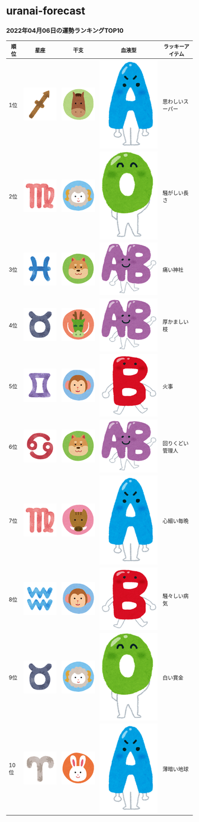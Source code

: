 # uranai-forecast

### 2022年04月06日の運勢ランキングTOP10
|順位|星座|干支|血液型|ラッキーアイテム|
|-----------|-----------|-----------|-----------|-----------|
|1位|<img src='imgs/sign/small/seiza_mark09_ite.png'>|<img src='imgs/eto/small/eto_mark07_uma.png'>|<img src='imgs/blood/small/ketsuekigata_a.png'>|思わしいスーパー|
|2位|<img src='imgs/sign/small/seiza_mark06_otome.png'>|<img src='imgs/eto/small/eto_mark08_hitsuji.png'>|<img src='imgs/blood/small/ketsuekigata_o.png'>|騒がしい長さ|
|3位|<img src='imgs/sign/small/seiza_mark12_uo.png'>|<img src='imgs/eto/small/eto_mark11_inu.png'>|<img src='imgs/blood/small/ketsuekigata_ab.png'>|痛い神社|
|4位|<img src='imgs/sign/small/seiza_mark02_oushi.png'>|<img src='imgs/eto/small/eto_mark05_tatsu.png'>|<img src='imgs/blood/small/ketsuekigata_ab.png'>|厚かましい枝|
|5位|<img src='imgs/sign/small/seiza_mark03_futago.png'>|<img src='imgs/eto/small/eto_mark09_saru.png'>|<img src='imgs/blood/small/ketsuekigata_b.png'>|火事|
|6位|<img src='imgs/sign/small/seiza_mark04_kani.png'>|<img src='imgs/eto/small/eto_mark11_inu.png'>|<img src='imgs/blood/small/ketsuekigata_ab.png'>|回りくどい管理人|
|7位|<img src='imgs/sign/small/seiza_mark06_otome.png'>|<img src='imgs/eto/small/eto_mark12_inoshishi.png'>|<img src='imgs/blood/small/ketsuekigata_a.png'>|心細い毎晩|
|8位|<img src='imgs/sign/small/seiza_mark11_mizugame.png'>|<img src='imgs/eto/small/eto_mark09_saru.png'>|<img src='imgs/blood/small/ketsuekigata_b.png'>|騒々しい病気|
|9位|<img src='imgs/sign/small/seiza_mark02_oushi.png'>|<img src='imgs/eto/small/eto_mark08_hitsuji.png'>|<img src='imgs/blood/small/ketsuekigata_o.png'>|白い賞金|
|10位|<img src='imgs/sign/small/seiza_mark01_ohitsuji.png'>|<img src='imgs/eto/small/eto_mark04_usagi.png'>|<img src='imgs/blood/small/ketsuekigata_a.png'>|薄暗い地球|
